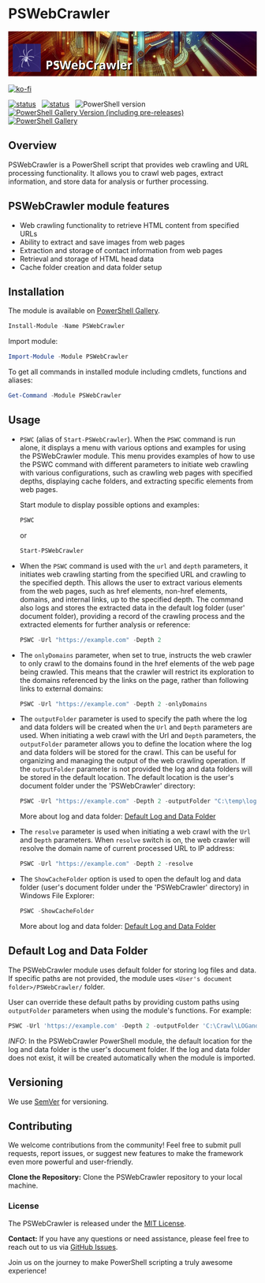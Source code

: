 # PSWebCrawler

![PowerShell Web Crawler](https://raw.githubusercontent.com/voytas75/PSWebCrawler/master/images/PSWC_github_logo.png "PowerShell Web Crawler")

[![ko-fi](https://ko-fi.com/img/githubbutton_sm.svg)](https://ko-fi.com/A0A6KYBUS)

[![status](https://img.shields.io/badge/PROD-v0.0.3-green)](https://github.com/voytas75/PSWebCrawler/blob/master/PSWebCrawler/docs/ReleaseNotes.md) &nbsp; [![status](https://img.shields.io/badge/DEV-v0.0.4-red)](https://github.com/voytas75/PSWebCrawler/blob/master/PSWebCrawler/docs/ReleaseNotes.md) &nbsp; ![PowerShell version](https://img.shields.io/badge/PowerShell-v5.1-blue) &nbsp; [![PowerShell Gallery Version (including pre-releases)](https://img.shields.io/powershellgallery/v/PSWebCrawler)](https://www.powershellgallery.com/packages/PSWebCrawler) &nbsp; [![PowerShell Gallery](https://img.shields.io/powershellgallery/dt/PSWebCrawler)](https://www.powershellgallery.com/packages/PSWebCrawler)

## Overview

PSWebCrawler is a PowerShell script that provides web crawling and URL processing functionality. It allows you to crawl web pages, extract information, and store data for analysis or further processing.

## PSWebCrawler module features

- Web crawling functionality to retrieve HTML content from specified URLs
- Ability to extract and save images from web pages
- Extraction and storage of contact information from web pages
- Retrieval and storage of HTML head data
- Cache folder creation and data folder setup

## Installation

The module is available on [PowerShell Gallery](https://www.powershellgallery.com/packages/PSWebCrawler).

```powershell
Install-Module -Name PSWebCrawler
```

Import module:

```powershell
Import-Module -Module PSWebCrawler
```

To get all commands in installed module including cmdlets, functions and aliases:

```powershell
Get-Command -Module PSWebCrawler
```

## Usage

- `PSWC` (alias of `Start-PSWebCrawler`). When the `PSWC` command is run alone, it displays a menu with various options and examples for using the PSWebCrawler module. This menu provides examples of how to use the PSWC command with different parameters to initiate web crawling with various configurations, such as crawling web pages with specified depths, displaying cache folders, and extracting specific elements from web pages.

    Start module to display possible options and examples:

    ```powershell
    PSWC
    ```

    or

    ```powershell
    Start-PSWebCrawler
    ```

- When the `PSWC` command is used with the `url` and `depth` parameters, it initiates web crawling starting from the specified URL and crawling to the specified depth. This allows the user to extract various elements from the web pages, such as href elements, non-href elements, domains, and internal links, up to the specified depth. The command also logs and stores the extracted data in the default log folder (user' document folder), providing a record of the crawling process and the extracted elements for further analysis or reference:

    ```powershell
    PSWC -Url "https://example.com" -Depth 2
    ```

- The `onlyDomains` parameter, when set to true, instructs the web crawler to only crawl to the domains found in the href elements of the web page being crawled. This means that the crawler will restrict its exploration to the domains referenced by the links on the page, rather than following links to external domains:

    ```powershell
    PSWC -Url "https://example.com" -Depth 2 -onlyDomains
    ```

- The `outputFolder` parameter is used to specify the path where the log and data folders will be created when the `Url` and `Depth` parameters are used. When initiating a web crawl with the Url and `Depth` parameters, the `outputFolder` parameter allows you to define the location where the log and data folders will be stored for the crawl. This can be useful for organizing and managing the output of the web crawling operation. If the `outputFolder` parameter is not provided the log and data folders will be stored in the default location. The default location is the user's document folder under the 'PSWebCrawler' directory:

    ```powershell
    PSWC -Url "https://example.com" -Depth 2 -outputFolder "C:\temp\logs\"
    ```

    More about log and data folder: [Default Log and Data Folder](#default-log-and-data-folder)

- The `resolve` parameter is used when initiating a web crawl with the `Url` and `Depth` parameters. When `resolve` switch is on, the web crawler will resolve the domain name of current processed URL to IP address:

    ```powershell
    PSWC -Url "https://example.com" -Depth 2 -resolve
    ```

- The `ShowCacheFolder` option is used to open the default log and data folder (user's document folder under the 'PSWebCrawler' directory) in Windows File Explorer:

    ```powershell
    PSWC -ShowCacheFolder
    ```

    More about log and data folder: [Default Log and Data Folder](#default-log-and-data-folder)

## Default Log and Data Folder

The PSWebCrawler module uses default folder for storing log files and data. If specific paths are not provided, the module uses `<User's document folder>/PSWebCrawler/` folder.

User can override these default paths by providing custom paths using `outputFolder` parameters when using the module's functions. For example:

```powershell
PSWC -Url 'https://example.com' -Depth 2 -outputFolder 'C:\Crawl\LOGandDATA\'    
```

*INFO*: In the PSWebCrawler PowerShell module, the default location for the log and data folder is the user's document folder. If the log and data folder does not exist, it will be created automatically when the module is imported.

## Versioning

We use [SemVer](http://semver.org/) for versioning.

## Contributing

We welcome contributions from the community! Feel free to submit pull requests, report issues, or suggest new features to make the framework even more powerful and user-friendly.

**Clone the Repository:** Clone the PSWebCrawler repository to your local machine.

### License

The PSWebCrawler is released under the [MIT License](https://github.com/voytas75/PSWebCrawler/blob/master/LICENSE).

**Contact:**
If you have any questions or need assistance, please feel free to reach out to us via [GitHub Issues](https://github.com/voytas75/PSWebCrawler/issues).

Join us on the journey to make PowerShell scripting a truly awesome experience!
